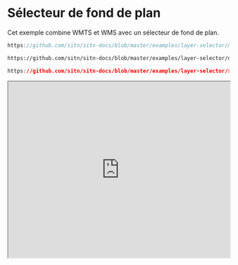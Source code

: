 # Sélecteur de fond de plan

Cet exemple combine WMTS et WMS avec un sélecteur de fond de plan.

```js reference title="/main.js"
https://github.com/sitn/sitn-docs/blob/master/examples/layer-selector/main.js
```

```html reference title="/demo.html"
https://github.com/sitn/sitn-docs/blob/master/examples/layer-selector/demo.html#L9-L13
```

```css reference title="/style.css"
https://github.com/sitn/sitn-docs/blob/master/examples/layer-selector/style.css
```

<iframe
  width="100%"
  height="400px"
  src="https://sitn.ne.ch/services/examples/layer-selector/demo.html">
</iframe>
